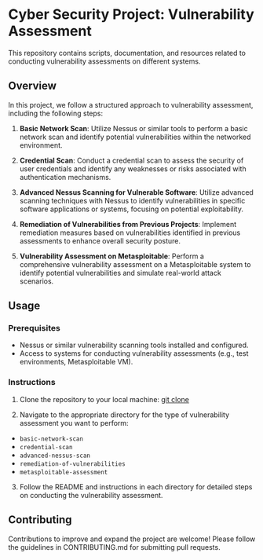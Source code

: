 # Cyber Security Project: Vulnerability Assessment

This repository contains scripts, documentation, and resources related to conducting vulnerability assessments on different systems.

## Overview

In this project, we follow a structured approach to vulnerability assessment, including the following steps:

1. **Basic Network Scan**: Utilize Nessus or similar tools to perform a basic network scan and identify potential vulnerabilities within the networked environment.

2. **Credential Scan**: Conduct a credential scan to assess the security of user credentials and identify any weaknesses or risks associated with authentication mechanisms.

3. **Advanced Nessus Scanning for Vulnerable Software**: Utilize advanced scanning techniques with Nessus to identify vulnerabilities in specific software applications or systems, focusing on potential exploitability.

4. **Remediation of Vulnerabilities from Previous Projects**: Implement remediation measures based on vulnerabilities identified in previous assessments to enhance overall security posture.

5. **Vulnerability Assessment on Metasploitable**: Perform a comprehensive vulnerability assessment on a Metasploitable system to identify potential vulnerabilities and simulate real-world attack scenarios.

## Usage

### Prerequisites

- Nessus or similar vulnerability scanning tools installed and configured.
- Access to systems for conducting vulnerability assessments (e.g., test environments, Metasploitable VM).

### Instructions

1. Clone the repository to your local machine:
 [git clone](https://github.com/ijlal321/Cyber-Security-Projects/tree/main/Nessus%20Vulnerability%20Assessment)


3. Navigate to the appropriate directory for the type of vulnerability assessment you want to perform:
- `basic-network-scan`
- `credential-scan`
- `advanced-nessus-scan`
- `remediation-of-vulnerabilities`
- `metasploitable-assessment`

3. Follow the README and instructions in each directory for detailed steps on conducting the vulnerability assessment.

## Contributing

Contributions to improve and expand the project are welcome! Please follow the guidelines in CONTRIBUTING.md for submitting pull requests.

